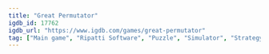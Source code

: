 ```yaml
---
title: "Great Permutator"
igdb_id: 17762
igdb_url: "https://www.igdb.com/games/great-permutator"
tag: ["Main game", "Ripatti Software", "Puzzle", "Simulator", "Strategy", "Indie", "Single player", "Bird view / Isometric", "Text"]
---
```

